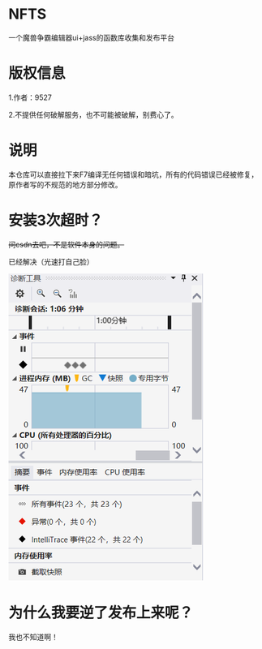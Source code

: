 # NFTS

一个魔兽争霸编辑器ui+jass的函数库收集和发布平台

# 版权信息

1.作者：9527  

2.不提供任何破解服务，也不可能被破解，别费心了。  

# 说明

本仓库可以直接拉下来F7编译无任何错误和暗坑，所有的代码错误已经被修复，原作者写的不规范的地方部分修改。

# 安装3次超时？

<del> 问csdn去吧，不是软件本身的问题。</del>

已经解决（光速打自己脸）

![效果](https://raw.githubusercontent.com/luciouskami/NFTS/master/1.png)

# 为什么我要逆了发布上来呢？

 我也不知道啊！
